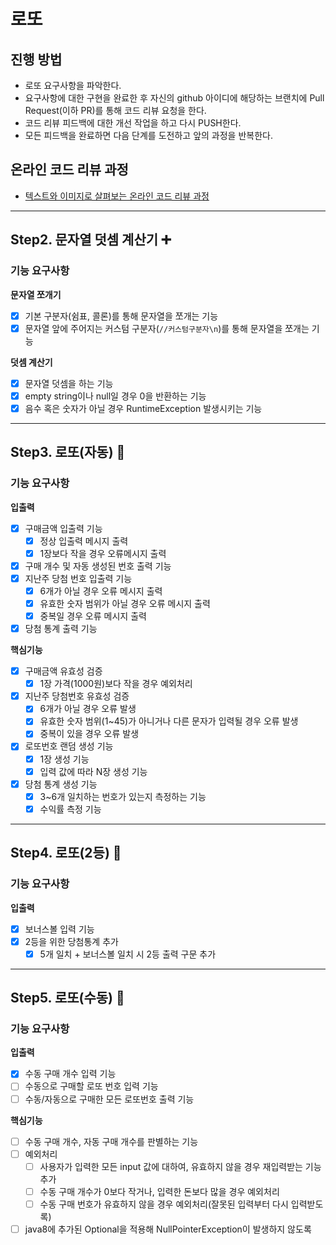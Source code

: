 # 로또

## 진행 방법

* 로또 요구사항을 파악한다.
* 요구사항에 대한 구현을 완료한 후 자신의 github 아이디에 해당하는 브랜치에 Pull Request(이하 PR)를 통해 코드 리뷰 요청을 한다.
* 코드 리뷰 피드백에 대한 개선 작업을 하고 다시 PUSH한다.
* 모든 피드백을 완료하면 다음 단계를 도전하고 앞의 과정을 반복한다.

## 온라인 코드 리뷰 과정

* [텍스트와 이미지로 살펴보는 온라인 코드 리뷰 과정](https://github.com/next-step/nextstep-docs/tree/master/codereview)

---

## Step2. 문자열 덧셈 계산기 ➕

### 기능 요구사항

**문자열 쪼개기**

- [x] 기본 구분자(쉼표, 콜론)를 통해 문자열을 쪼개는 기능
- [x] 문자열 앞에 주어지는 커스텀 구분자(`//커스텀구분자\n`)를 통해 문자열을 쪼개는 기능

**덧셈 계산기**

- [x] 문자열 덧셈을 하는 기능
- [x] empty string이나 null일 경우 0을 반환하는 기능
- [x] 음수 혹은 숫자가 아닐 경우 RuntimeException 발생시키는 기능

---

## Step3. 로또(자동) 🎲

### 기능 요구사항

**입출력**

- [x] 구매금액 입출력 기능
    - [x] 정상 입출력 메시지 출력
    - [x] 1장보다 작을 경우 오류메시지 출력
- [x] 구매 개수 및 자동 생성된 번호 출력 기능
- [x] 지난주 당첨 번호 입출력 기능
    - [x] 6개가 아닐 경우 오류 메시지 출력
    - [x] 유효한 숫자 범위가 아닐 경우 오류 메시지 출력
    - [x] 중복일 경우 오류 메시지 출력
- [x] 당첨 통계 출력 기능

**핵심기능**

- [x] 구매금액 유효성 검증
    - [x] 1장 가격(1000원)보다 작을 경우 예외처리
- [x] 지난주 당첨번호 유효성 검증
    - [x] 6개가 아닐 경우 오류 발생
    - [x] 유효한 숫자 범위(1~45)가 아니거나 다른 문자가 입력될 경우 오류 발생
    - [x] 중복이 있을 경우 오류 발생
- [x] 로또번호 랜덤 생성 기능
    - [x] 1장 생성 기능
    - [x] 입력 값에 따라 N장 생성 기능
- [x] 당첨 통계 생성 기능
    - [x] 3~6개 일치하는 번호가 있는지 측정하는 기능
    - [x] 수익률 측정 기능

---

## Step4. 로또(2등) 🎲

### 기능 요구사항

**입출력**

- [x] 보너스볼 입력 기능
- [x] 2등을 위한 당첨통계 추가
    - [x] 5개 일치 + 보너스볼 일치 시 2등 출력 구문 추가

---

## Step5. 로또(수동) 🎲

### 기능 요구사항

**입출력**

- [x] 수동 구매 개수 입력 기능
- [ ] 수동으로 구매할 로또 번호 입력 기능
- [ ] 수동/자동으로 구매한 모든 로또번호 출력 기능

**핵심기능**

- [ ] 수동 구매 개수, 자동 구매 개수를 판별하는 기능
- [ ] 예외처리
    - [ ] 사용자가 입력한 모든 input 값에 대하여, 유효하지 않을 경우 재입력받는 기능 추가
    - [ ] 수동 구매 개수가 0보다 작거나, 입력한 돈보다 많을 경우 예외처리
    - [ ] 수동 구매 번호가 유효하지 않을 경우 예외처리(잘못된 입력부터 다시 입력받도록)
- [ ] java8에 추가된 Optional을 적용해 NullPointerException이 발생하지 않도록 